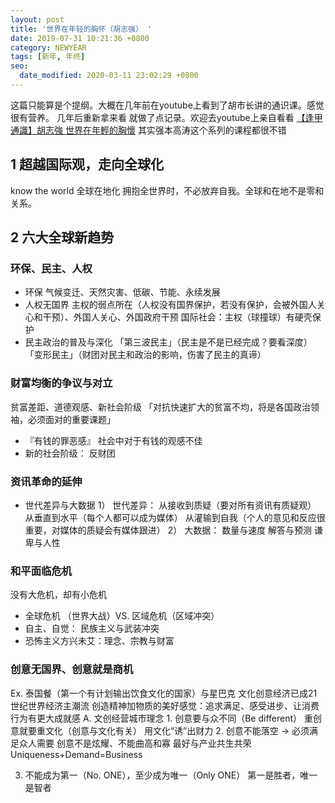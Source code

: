 ```yaml
---
layout: post
title: '世界在年轻的胸怀（胡志强） '
date: 2019-07-31 10:21:36 +0800
category: NEWYEAR
tags: [新年, 年终]
seo:
  date_modified: 2020-03-11 23:02:29 +0800
---
```


这篇只能算是个提纲。大概在几年前在youtube上看到了胡市长讲的通识课。感觉很有营养。
几年后重新拿来看 就做了点记录。欢迎去youtube上亲自看看
[【逢甲通識】胡志強 世界在年輕的胸懷](https://www.youtube.com/watch?v=MEoZUcHdox4)
其实强本高涛这个系列的课程都很不错
## 1 超越国际观，走向全球化
know the world
全球在地化
拥抱全世界时，不必放弃自我。全球和在地不是零和关系。

##  2 六大全球新趋势
### 环保、民主、人权
* 环保
   气候变迁、天然灾害、低碳、节能、永续发展
* 人权无国界
主权的弱点所在（人权没有国界保护，若没有保护，会被外国人关心和干预）、外国人关心、外国政府干预
国际社会：主权（球撞球）有硬壳保护
* 民主政治的普及与深化
「第三波民主」（民主是不是已经完成？要看深度）
「变形民主」（财团对民主和政治的影响，伤害了民主的真谛）
### 财富均衡的争议与对立
  贫富差距、道德观感、新社会阶级
「对抗快速扩大的贫富不均，将是各国政治领袖，必须面对的重要课题」
* 『有钱的罪恶感』
  社会中对于有钱的观感不佳
* 新的社会阶级： 反财团
### 资讯革命的延伸
* 世代差异与大数据
1） 世代差异： 
       从接收到质疑（要对所有资讯有质疑观）
       从垂直到水平（每个人都可以成为媒体）
       从灌输到自我（个人的意见和反应很重要，对媒体的质疑会有媒体跟进）
2） 大数据：
       数量与速度
       解答与预测
       谦卑与人性
### 和平面临危机
没有大危机，却有小危机
* 全球危机 （世界大战）VS. 区域危机（区域冲突）
* 自主、自觉： 民族主义与武装冲突
* 恐怖主义方兴未艾：理念、宗教与财富
### 创意无国界、创意就是商机
Ex. 泰国餐（第一个有计划输出饮食文化的国家）与星巴克
文化创意经济已成21世纪世界经济主潮流
创造精神加物质的美好感觉：追求满足、感受进步、让消费行为有更大成就感
A. 文创经营城市理念
	1. 创意要与众不同（Be different）
   重创意就要重文化（创意与文化有关）
   用文化“诱”出财力
	2. 创意不能落空  -> 必须满足众人需要
创意不是炫耀、不能曲高和寡
最好与产业共生共荣
Uniqueness+Demand=Business
  
3. 不能成为第一（No. ONE），至少成为唯一（Only ONE）
 第一是胜者，唯一是智者
